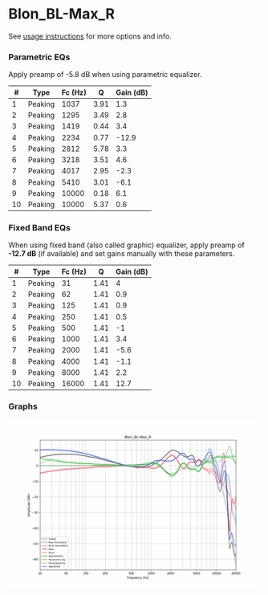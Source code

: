 # Blon_BL-Max_R
See [usage instructions](https://github.com/jaakkopasanen/AutoEq#usage) for more options and info.

### Parametric EQs
Apply preamp of -5.8 dB when using parametric equalizer.

|   # | Type    |   Fc (Hz) |    Q |   Gain (dB) |
|-----|---------|-----------|------|-------------|
|   1 | Peaking |      1037 | 3.91 |         1.3 |
|   2 | Peaking |      1295 | 3.49 |         2.8 |
|   3 | Peaking |      1419 | 0.44 |         3.4 |
|   4 | Peaking |      2234 | 0.77 |       -12.9 |
|   5 | Peaking |      2812 | 5.78 |         3.3 |
|   6 | Peaking |      3218 | 3.51 |         4.6 |
|   7 | Peaking |      4017 | 2.95 |        -2.3 |
|   8 | Peaking |      5410 | 3.01 |        -6.1 |
|   9 | Peaking |     10000 | 0.18 |         6.1 |
|  10 | Peaking |     10000 | 5.37 |         0.6 |

### Fixed Band EQs
When using fixed band (also called graphic) equalizer, apply preamp of **-12.7 dB** (if available) and set gains manually with these parameters.

|   # | Type    |   Fc (Hz) |    Q |   Gain (dB) |
|-----|---------|-----------|------|-------------|
|   1 | Peaking |        31 | 1.41 |         4   |
|   2 | Peaking |        62 | 1.41 |         0.9 |
|   3 | Peaking |       125 | 1.41 |         0.9 |
|   4 | Peaking |       250 | 1.41 |         0.5 |
|   5 | Peaking |       500 | 1.41 |        -1   |
|   6 | Peaking |      1000 | 1.41 |         3.4 |
|   7 | Peaking |      2000 | 1.41 |        -5.6 |
|   8 | Peaking |      4000 | 1.41 |        -1.1 |
|   9 | Peaking |      8000 | 1.41 |         2.2 |
|  10 | Peaking |     16000 | 1.41 |        12.7 |

### Graphs
![](./Blon_BL-Max_R.png)
